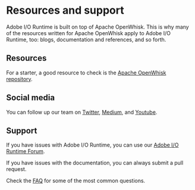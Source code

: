 <HeroSimple slots="heading, title" />

# Resources and support

Adobe I/O Runtime is built on top of Apache OpenWhisk. This is why many of the resources written for Apache OpenWhisk apply to Adobe I/O Runtime, too: blogs, documentation and references, and so forth.

## Resources

For a starter, a good resource to check is the [Apache OpenWhisk repository](https://github.com/apache/incubator-openwhisk/tree/master/docs).

## Social media

You can follow up our team on [Twitter](https://twitter.com/adobeio), [Medium](https://medium.com/adobetech/tagged/platform), and [Youtube](https://www.youtube.com/channel/UCDtYqOjS9Eq9gacLcbMwhhQ).

## Support

If you have issues with Adobe I/O Runtime, you can use our [Adobe I/O Runtime Forum](https://forums.adobe.com/community/adobe-io/adobe-io-runtime).

If you have issues with the documentation, you can always submit a pull request.

Check the [FAQ](faq.md) for some of the most common questions.
